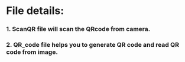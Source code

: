 # File details: 
### 1. ScanQR file will scan the QRcode from camera.
### 2. QR_code file helps you to generate QR code and read QR code from image.
